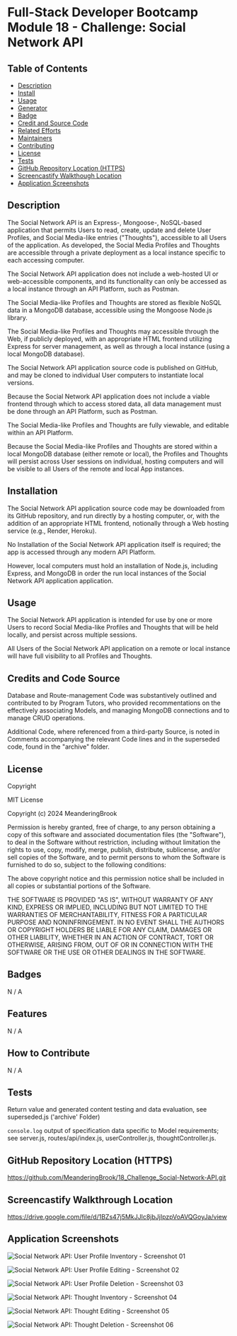 # Full-Stack Developer Bootcamp Module 18 - Challenge: Social Network API

## Table of Contents

- [Description](#description)
- [Install](#install)
- [Usage](#usage)
- [Generator](#generator)
- [Badge](#badge)
- [Credit and Source Code](#credits-and-code-source)
- [Related Efforts](#related-efforts)
- [Maintainers](#maintainers)
- [Contributing](#contributing)
- [License](#license)
- [Tests](#tests)
- [GitHub Repository Location (HTTPS)](#github-repository-location-https)
- [Screencastify Walkthough Location](#screencastify-walkthrough-location)
- [Application Screenshots](#application-screenshots) 


## Description

The Social Network API is an Express-, Mongoose-, NoSQL-based application that permits Users to read, create, update and delete User Profiles, and Social Media-like entries ("Thoughts"), accessible to all Users of the application. As developed, the Social Media Profiles and Thoughts are accessible through a private deployment as a local instance specific to each accessing computer.

The Social Network API application does not include a web-hosted UI or web-accessible components, and its functionality can only be accessed as a local instance through an API Platform, such as Postman.

The Social Media-like Profiles and Thoughts are stored as flexible NoSQL data in a MongoDB database, accessible using the Mongoose Node.js library.

The Social Media-like Profiles and Thoughts may accessible through the Web, if publicly deployed, with an appropriate HTML frontend utilizing Express for server management, as well as through a local instance (using a local MongoDB database).

The Social Network API application source code is published on GitHub, and may be cloned to individual User computers to instantiate local versions.

Because the Social Network API application does not include a viable frontend through which to access stored data, all data management must be done through an API Platform, such as Postman. 

The Social Media-like Profiles and Thoughts are fully viewable, and editable within an API Platform.

Because the Social Media-like Profiles and Thoughts are stored within a local MongoDB database (either remote or local), the Profiles and Thoughts will persist across User sessions on individual, hosting computers and will be visible to all Users of the remote and local App instances.


## Installation

The Social Network API application source code may be downloaded from its GitHub repository, and run directly by a hosting computer, or, with the addition of an appropriate HTML frontend, notionally through a Web hosting service (e.g., Render, Heroku).

No Installation of the Social Network API application itself is required; the app is accessed through any modern API Platform.

However, local computers must hold an installation of Node.js, including Express, and MongoDB in order the run local instances of the Social Network API application application.


## Usage

The Social Network API application is intended for use by one or more Users to record Social Media-like Profiles and Thoughts that will be held locally, and persist across multiple sessions. 

All Users of the Social Network API application on a remote or local instance will have full visibility to all Profiles and Thoughts.


## Credits and Code Source

Database and Route-management Code was substantively outlined and contributed to by Program Tutors, who provided recommentations on the effectively associating Models, and managing MongoDB connections and to manage CRUD operations.

Additional Code, where referenced from a third-party Source, is noted in Comments accompanying the relevant Code lines and in the superseded code, found in the "archive" folder.


## License

Copyright <YEAR> <COPYRIGHT Chris Milazzo>


MIT License

Copyright (c) 2024 MeanderingBrook

Permission is hereby granted, free of charge, to any person obtaining a copy
of this software and associated documentation files (the "Software"), to deal
in the Software without restriction, including without limitation the rights
to use, copy, modify, merge, publish, distribute, sublicense, and/or sell
copies of the Software, and to permit persons to whom the Software is
furnished to do so, subject to the following conditions:

The above copyright notice and this permission notice shall be included in all
copies or substantial portions of the Software.

THE SOFTWARE IS PROVIDED "AS IS", WITHOUT WARRANTY OF ANY KIND, EXPRESS OR
IMPLIED, INCLUDING BUT NOT LIMITED TO THE WARRANTIES OF MERCHANTABILITY,
FITNESS FOR A PARTICULAR PURPOSE AND NONINFRINGEMENT. IN NO EVENT SHALL THE
AUTHORS OR COPYRIGHT HOLDERS BE LIABLE FOR ANY CLAIM, DAMAGES OR OTHER
LIABILITY, WHETHER IN AN ACTION OF CONTRACT, TORT OR OTHERWISE, ARISING FROM,
OUT OF OR IN CONNECTION WITH THE SOFTWARE OR THE USE OR OTHER DEALINGS IN THE
SOFTWARE.


## Badges

N / A


## Features

N / A


## How to Contribute

N / A


## Tests

Return value and generated content testing and data evaluation, see superseded.js ('archive' Folder)

`console.log` output of specification data specific to Model requirements; see server.js, routes/api/index.js, userController.js, thoughtController.js.


## GitHub Repository Location (HTTPS)

https://github.com/MeanderingBrook/18_Challenge_Social-Network-API.git


## Screencastify Walkthrough Location

https://drive.google.com/file/d/1BZs47j5MkJJlc8jbJjIpzpVoAVQGoyJa/view


## Application Screenshots

![Social Network API: User Profile Inventory - Screenshot 01](./assets/images/Social-Network-API_Screenshot-01_User-Profile-Inventory.png?raw=true "Social Network API: User Profile Inventory")

![Social Network API: User Profile Editing - Screenshot 02](./assets/images/Social-Network-API_Screenshot-02_User-Profile-Editing.png?raw=true "Social Network API: User Profile Editing")

![Social Network API: User Profile Deletion - Screenshot 03](./assets/images/Social-Network-API_Screenshot-03_User-Profile-Deletion.png?raw=true "Social Network API: User Profile Deletion")

![Social Network API: Thought Inventory - Screenshot 04](./assets/images/Social-Network-API_Screenshot-04_Thought-Inventory.png?raw=true "Social Network API: Thought Inventory")

![Social Network API: Thought Editing - Screenshot 05](./assets/images/Social-Network-API_Screenshot-05_Thought-Editing.png?raw-true "Social Network API: Thought Editing")

![Social Network API: Thought Deletion - Screenshot 06](./assets/images/Social-Network-API_Screenshot-06_Thought-Deletion.png?raw-true "Social Network API: Thought Deletion")